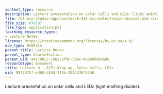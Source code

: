 ```yaml
---
content_type: resource
description: Lecture presentation on solar cells and LEDs (light emitting diodes).
file: /ol-ocw-studio-app/courses/6-012-microelectronic-devices-and-circuits-fall-2009/957237bfedb8d19d114d3214336fb2a8_MIT6_012F09_lec08.pdf
file_size: 876787
file_type: application/pdf
learning_resource_types:
- Lecture Notes
license: https://creativecommons.org/licenses/by-nc-sa/4.0/
ocw_type: OCWFile
parent_title: Lecture Notes
parent_type: CourseSection
parent_uid: e4c7985c-766a-2f9c-5bac-08869dd8bade
resourcetype: Document
title: Lecture 8 - BJTs Wrap-up, Solar Cells, LEDs
uid: 957237bf-edb8-d19d-114d-3214336fb2a8
---
```

Lecture presentation on solar cells and LEDs (light emitting diodes).